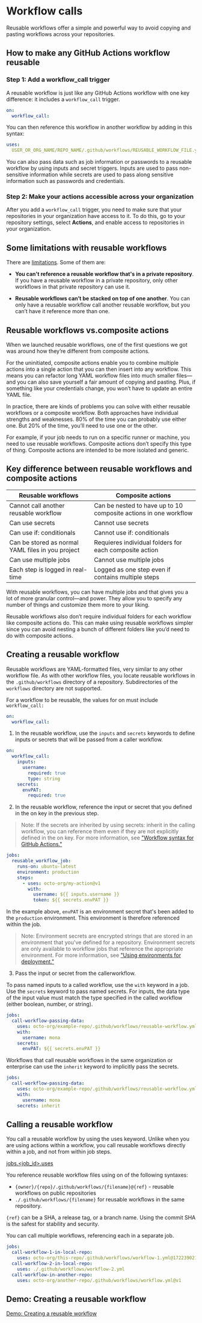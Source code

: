 # Workflow calls

Reusable workflows offer a simple and powerful way to avoid copying and pasting workflows across your repositories.

## How to make any GitHub Actions workflow reusable

### Step 1: Add a workflow_call trigger

A reusable workflow is just like any GitHub Actions workflow with one key difference: it includes a `workflow_call` trigger.

```yaml
on:
  workflow_call:
```

You can then reference this workflow in another workflow by adding in this syntax:

```yaml
uses:
  USER_OR_ORG_NAME/REPO_NAME/.github/workflows/REUSABLE_WORKFLOW_FILE.yml@TAG_OR_BRANCH
```

You can also pass data such as job information or passwords to a reusable workflow by using inputs and secret triggers. Inputs are used to pass non-sensitive information while secrets are used to pass along sensitive information such as passwords and credentials.

### Step 2: Make your actions accessible across your organization

After you add a `workflow_call` trigger, you need to make sure that your repositories in your organization have access to it. To do this, go to your repository settings, select **Actions**, and enable access to repositories in your organization.

## Some limitations with reusable workflows

There are [limitations](https://docs.github.com/en/actions/using-workflows/reusing-workflows#limitations). Some of them are:

* **You can't reference a reusable workflow that's in a private repository**. If you have a reusable workflow in a private repository, only other workflows in that private repository can use it.

* **Reusable workflows can’t be stacked on top of one another**. You can only have a reusable workflow call another reusable workflow, but you can’t have it reference more than one.

## Reusable workflows vs.composite actions

When we launched reusable workflows, one of the first questions we got was around how they’re different from composite actions.

For the uninitiated, composite actions enable you to combine multiple actions into a single action that you can then insert into any workflow. This means you can refactor long YAML workflow files into much smaller files—and you can also save yourself a fair amount of copying and pasting. Plus, if something like your credentials change, you won’t have to update an entire YAML file.

In practice, there are kinds of problems you can solve with either reusable workflows or a composite workflow. Both approaches have individual strengths and weaknesses. 80% of the time you can probably use either one. But 20% of the time, you’ll need to use one or the other.

For example, if your job needs to run on a specific runner or machine, you need to use reusable workflows. Composite actions don’t specify this type of thing. Composite actions are intended to be more isolated and generic.

## Key difference between reusable workflows and composite actions

| Reusable workflows                                | Composite actions                                                |
|---------------------------------------------------|------------------------------------------------------------------|
| Cannot call another reusable workflow             | Can be nested to have up to 10 composite actions in one workflow |
| Can use secrets                                   | Cannot use secrets                                               |
| Can use if: conditionals                          | Cannot use if: conditionals                                      |
| Can be stored as normal YAML files in you project | Requieres individual folders for each composite action           |
| Can use multiple jobs                             | Cannot use multiple jobs                                         |
| Each step is logged in real-time                  | Logged as one step even if contains multiple steps               |

With reusable workflows, you can have multiple jobs and that gives you a lot of more granular control—and power. They allow you to specify any number of things and customize them more to your liking.

Reusable workflows also don’t require individual folders for each workflow like composite actions do. This can make using reusable workflows simpler since you can avoid nesting a bunch of different folders like you’d need to do with composite actions.

## Creating a reusable workflow

Reusable workflows are YAML-formatted files, very similar to any other workflow file. As with other workflow files, you locate reusable workflows in the `.github/workflows` directory of a repository. Subdirectories of the `workflows` directory are not supported.

For a workflow to be reusable, the values for on must include `workflow_call:`

```yaml
on:
  workflow_call:
```

1. In the reusable workflow, use the `inputs` and `secrets` keywords to define inputs or secrets that will be passed from a caller workflow.

```yml
on:
  workflow_call:
    inputs:
      username:
        required: true
        type: string
    secrets:
      envPAT:
        required: true
```

2. In the reusable workflow, reference the input or secret that you defined in the on key in the previous step.

> Note: If the secrets are inherited by using secrets: inherit in the calling workflow, you can reference them even if they are not explicitly defined in the on key. For more information, see ["Workflow syntax for GitHub Actions."](https://docs.github.com/en/actions/using-workflows/workflow-syntax-for-github-actions#jobsjob_idsecretsinherit)

```yaml
jobs:
  reusable_workflow_job:
    runs-on: ubuntu-latest
    environment: production
    steps:
      - uses: octo-org/my-action@v1
        with:
          username: ${{ inputs.username }}
          token: ${{ secrets.envPAT }}
```

In the example above, `envPAT` is an environment secret that's been added to the `production` environment. This environment is therefore referenced within the job.

> Note: Environment secrets are encrypted strings that are stored in an environment that you've defined for a repository. Environment secrets are only available to workflow jobs that reference the appropriate environment. For more information, see ["Using environments for deployment."](https://docs.github.com/en/actions/deployment/targeting-different-environments/using-environments-for-deployment#environment-secrets)

3. Pass the input or secret from the callerworkflow.

To pass named inputs to a called workflow, use the `with` keyword in a job. Use the `secrets` keyword to pass named secrets. For inputs, the data type of the input value must match the type specified in the called workflow (either boolean, number, or string).

```yaml
jobs:
  call-workflow-passing-data:
    uses: octo-org/example-repo/.github/workflows/reusable-workflow.yml@main
    with:
      username: mona
    secrets:
      envPAT: ${{ secrets.envPAT }}
```

Workflows that call reusable workflows in the same organization or enterprise can use the `inherit` keyword to implicitly pass the secrets.

```yaml
jobs:
  call-workflow-passing-data:
    uses: octo-org/example-repo/.github/workflows/reusable-workflow.yml@main
    with:
      username: mona
    secrets: inherit
```

## Calling a reusable workflow

You call a reusable workflow by using the uses keyword. Unlike when you are using actions within a workflow, you call reusable workflows directly within a job, and not from within job steps.

[jobs.<job_id>.uses](https://docs.github.com/en/actions/using-workflows/workflow-syntax-for-github-actions#jobsjob_iduses)

You reference reusable workflow files using on of the following syntaxes:

* `{owner}/{repo}/.github/workflows/{filename}@{ref}` - reusable workflows on public repositories
* `./.github/workflows/{filename}` for reusable workflows in the same repository.

`{ref}` can be a SHA, a release tag, or a branch name. Using the commit SHA is the safest for stability and security.

You can call multiple workflows, referencing each in a separate job.

```yaml
jobs:
  call-workflow-1-in-local-repo:
    uses: octo-org/this-repo/.github/workflows/workflow-1.yml@172239021f7ba04fe7327647b213799853a9eb89
  call-workflow-2-in-local-repo:
    uses: ./.github/workflows/workflow-2.yml
  call-workflow-in-another-repo:
    uses: octo-org/another-repo/.github/workflows/workflow.yml@v1
```

## Demo: Creating a reusable workflow

[Demo: Creating a reusable workflow](01-creating-reusable-workflow/readme.md)
